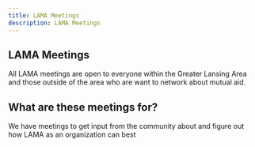 ```yaml
---
title: LAMA Meetings
description: LAMA Meetings
---
```

## LAMA Meetings
All LAMA meetings are open to everyone within the Greater Lansing Area and those outside of the area who are want to network about mutual aid.

## What are these meetings for?
We have meetings to get input from the community about 
and figure out how LAMA as an organization can best 